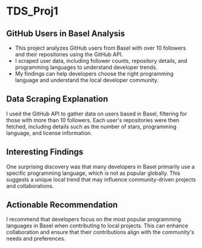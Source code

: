 # TDS_Proj1
## GitHub Users in Basel Analysis

- This project analyzes GitHub users from Basel with over 10 followers and their repositories using the GitHub API.
- I scraped user data, including follower counts, repository details, and programming languages to understand developer trends.
- My findings can help developers choose the right programming language and understand the local developer community.

## Data Scraping Explanation
I used the GitHub API to gather data on users based in Basel, filtering for those with more than 10 followers. Each user's repositories were then fetched, including details such as the number of stars, programming language, and license information.

## Interesting Findings
One surprising discovery was that many developers in Basel primarily use a specific programming language, which is not as popular globally. This suggests a unique local trend that may influence community-driven projects and collaborations.

## Actionable Recommendation
I recommend that developers focus on the most popular programming languages in Basel when contributing to local projects. This can enhance collaboration and ensure that their contributions align with the community's needs and preferences.
